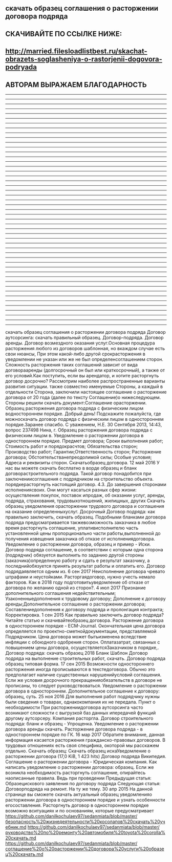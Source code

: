 скачать образец соглашения о расторжении договора подряда
--------------------------------------------------
СКАЧИВАЙТЕ ПО ССЫЛКЕ НИЖЕ:
--------------------------------------------------
http://married.filesloadlistbest.ru/skachat-obrazets-soglasheniya-o-rastorjenii-dogovora-podryada
--------------------------------------------------
АВТОРАМ ВЫРАЖАЕМ БЛАГОДАРНОСТЬ
--------------------------------------------------
--------------------------------------------------
--------------------------------------------------
--------------------------------------------------
--------------------------------------------------
--------------------------------------------------
--------------------------------------------------
--------------------------------------------------
--------------------------------------------------
--------------------------------------------------
--------------------------------------------------
--------------------------------------------------
--------------------------------------------------
--------------------------------------------------
--------------------------------------------------
--------------------------------------------------
--------------------------------------------------
--------------------------------------------------
--------------------------------------------------
--------------------------------------------------
--------------------------------------------------
--------------------------------------------------
--------------------------------------------------
--------------------------------------------------
--------------------------------------------------
--------------------------------------------------
--------------------------------------------------
--------------------------------------------------
--------------------------------------------------
--------------------------------------------------
--------------------------------------------------
--------------------------------------------------
--------------------------------------------------
--------------------------------------------------
--------------------------------------------------
--------------------------------------------------
--------------------------------------------------
--------------------------------------------------
--------------------------------------------------
--------------------------------------------------
--------------------------------------------------
--------------------------------------------------
--------------------------------------------------
--------------------------------------------------
--------------------------------------------------
--------------------------------------------------
--------------------------------------------------
--------------------------------------------------
--------------------------------------------------
--------------------------------------------------
скачать образец соглашения о расторжении договора подряда Договор аутсорсинга: скачать правильный образец. Договор-подряда. Договор аренды. Договор возмездного оказания услуг.Основная процедура расторжения любого из договоров  шаблонная, но вкаждом случае есть свои нюансы,  При этом какой-либо другой срокрасторжения в уведомлении не указан или же не был определенсоглашением сторон. Сложность расторжения таких соглашений зависит от вида договорааренды (долгосрочный он был или краткосрочный), а также от его условий.Как поступить, если вы  арендатор, и хотите расторгнуть договор досрочно? Рассмотрим наиболее распространенные варианты развития ситуации. также совместно именуемые Стороны, а каждый в отдельности  Сторона, заключили настоящее соглашение о расторжение договора   от   20 года (далее по тексту  Соглашение)о нижеследующем. Стороны решили  скачать документ:Соглашение орасторжении. Образец расторжения договора подряда с физическим лицом водностороннем порядке. Добрый день! Подскажите пожалуйста, где можноскачать договор подряда с физическим лицом в одностороннем порядке.Заранее спасибо. С уважением, Н.Е. 30 Сентября 2013, 14:43, вопрос 237498 Нина, г. Образец расторжения договора подряда с физическим лицом в. Уведомление о расторжении договора в одностороннем порядке. Предмет договора; Сроки выполнения работ; Стоимость работ и порядокрасчтов; Обязательства сторон; Производство работ; Гарантии;Ответственность сторон; Расторжение договора; Обстоятельстванепреодолимой силы; Особые условия; Адреса и реквизиты сторон. Скачатьобразец договора. 12 май 2016  У нас вы можете скачать бесплатно в ворде образец и бланк договорастроительного подряда. Такой договор понадобится при заключениисоглашения с подрядчиком на строительство объекта.  порядкерасторгнуть настоящий договор. 4.3. До завершения сторонами исполнениясвоих. Они могут касаться разных сфер жизни: осуществления покупок, поставок ипродаж, об оказании услуг, аренды, подряда, страхования, трудовыхотношений, жилищных, других  Скачать образец уведомления орасторжении трудового договора и соглашения на оказание определенныхуслуг. Досрочный
Договор подряда: как правильно заключить, скачать образец. Подобными бланками договора подряда предусматривается такжевозможность заказчика в любое время расторгнуть соглашение, уплативисполнителю часть установленной цены пропорционально части работы,выполненной до получения извещения заказчика об отказе от исполнениядоговора. Уведомление о расторжении договора, образец и пример - Иски. Договор подряда  соглашение, в соответствии с которым одна сторона (подрядчик) обязуется выполнить по заданию другой стороны (заказчика)определнную работу и сдать е результат заказчику, а последнийобязуется принять результат работы и оплатить его. Договор подрядаявляется одним из. 6 сен 2017  Неисполнение договора чревато штрафами и неустойками. Расторгаядоговор, нужно учесть немало факторов. Как в 2018 году подготовитьуведомление об отказе от договора по желанию одной из сторон?. 4 июл 2017  Признание дополнительного соглашения недействительным; Узаконенныедополнения к трудовому договору; Дополнение к договору аренды;Дополнительное соглашение о расторжении договора; Составлениедополнения к договору подряда и пролонгация контракта; Корректировка. 1 сен 2015  Как правильно заключить договор подряда? Читайте статью и скачивайтеобразец договора. Расторжение договора в одностороннем порядке - ECM-Journal. Окончательная цена договора определяется по проектно-сметнойдокументации, представляемой Подрядчиком. Цена договора может бытьизменена вследствие инфляции с обоюдного одобрения сторон. Оплатазатрат, связанных с повышением цены договора, осуществляетсяЗаказчиком в порядке,. Договор подряда: скачать образец 2018  Бланк  Шаблон
Договор подряда на выполнение строительных работ, скачать. Договор подряда образец типовая форма. 17 сен 2015  Возможности одностороннего расторжения иногда прописываются в текстедоговора. Обычно это предполагает наличие существенных нарушенийусловий соглашения. Если же условия досрочного прекращенияобязательств в договоре не прописаны, то следует руководствоваться. Уведомление о расторжении договора в одностороннем. Дополнительное соглашение к договору: образец, суть. 25 ноя 2016  Для выполнения работ подрядчику нужны были сведения о товарах, однакокомпания их не передала. Пункт о необходимости  При расторжениидоговора аутсорсинга часто возникают сложности с выгрузкой баз данных ипередачей функций другому аутсорсеру. Компания расторгла. Договор строительного подряда: бланк и образец - Упрощенка. Уведомление о расторжении договора аренды скачать. Расторжение договора подряда - в одностороннем порядке по ГК. 16 мар 2017  Обратите внимание, данная информация касается расторжения гражданско-правовых договоров. В трудовых отношениях есть своя специфика, окоторой мы расскажем отдельно. Скачать образец: Скачать образец искаУведомление о расторжении договора (17,0 KiB, 1 423 hits)
Договор подряда  Википедия. Соглашение о расторжении договора - Юридическая компания. Как написать уведомление о расторжении договора: образец. Если же возникла необходимость расторгнуть соглашение, опирайтесь наописанные правила. Ведь при проведении  Предыдущая статья: Образецискового заявления по договору подряда Следующая статья: Договорподряда на ремонт. На ту же тему. 30 апр 2015  На данной странице вы сможете скачать актуальный образец уведомленияо расторжении договора в одностороннем порядке и узнать особенности егосоставления. Расторгнуть договор в одностороннем порядке возможно вситуациях и по основаниям, которые предусматривает
https://github.com/danilkochulaev97/sedanmiata/blob/master/безопасность%20жизнедеятельности%20косолапов%20скачать%20учебник.md
https://github.com/danilkochulaev97/sedanmiata/blob/master/руководство%20по%20ремонту%20автомобиля%20toyota%20corolla%20скачать.md
https://github.com/danilkochulaev97/sedanmiata/blob/master/соглашение%20о%20расторжении%20договора%20услуги%20образец%20скачать.md